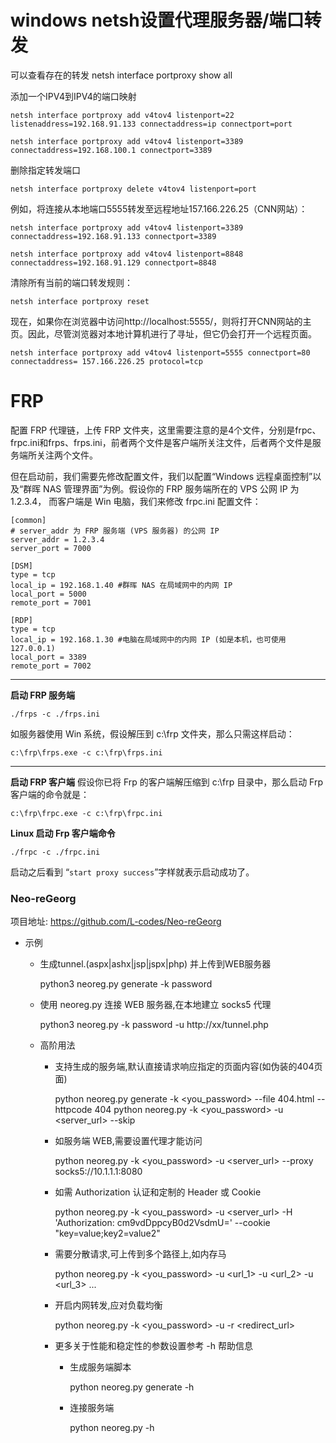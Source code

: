 # windows netsh设置代理服务器/端口转发

可以查看存在的转发
netsh interface portproxy show all

添加一个IPV4到IPV4的端口映射
```
netsh interface portproxy add v4tov4 listenport=22 listenaddress=192.168.91.133 connectaddress=ip connectport=port

netsh interface portproxy add v4tov4 listenport=3389 connectaddress=192.168.100.1 connectport=3389
```

删除指定转发端口
```
netsh interface portproxy delete v4tov4 listenport=port
```

例如，将连接从本地端口5555转发至远程地址157.166.226.25（CNN网站）：
```
netsh interface portproxy add v4tov4 listenport=3389 connectaddress=192.168.91.133 connectport=3389

netsh interface portproxy add v4tov4 listenport=8848 connectaddress=192.168.91.129 connectport=8848

```

清除所有当前的端口转发规则：
```
netsh interface portproxy reset
```

现在，如果你在浏览器中访问http://localhost:5555/，则将打开CNN网站的主页。因此，尽管浏览器对本地计算机进行了寻址，但它仍会打开一个远程页面。
```
netsh interface portproxy add v4tov4 listenport=5555 connectport=80 connectaddress= 157.166.226.25 protocol=tcp
```

# FRP

配置 FRP 代理链，上传 FRP 文件夹，这里需要注意的是4个文件，分别是frpc、frpc.ini和frps、frps.ini，前者两个文件是客户端所关注文件，后者两个文件是服务端所关注两个文件。

但在启动前，我们需要先修改配置文件，我们以配置“Windows 远程桌面控制”以及“群晖 NAS 管理界面”为例。假设你的 FRP 服务端所在的 VPS 公网 IP 为 1.2.3.4， 而客户端是 Win 电脑，我们来修改 frpc.ini 配置文件：
```
[common]
# server_addr 为 FRP 服务端 (VPS 服务器) 的公网 IP
server_addr = 1.2.3.4
server_port = 7000

[DSM]
type = tcp
local_ip = 192.168.1.40 #群晖 NAS 在局域网中的内网 IP
local_port = 5000
remote_port = 7001

[RDP]
type = tcp
local_ip = 192.168.1.30 #电脑在局域网中的内网 IP (如是本机，也可使用 127.0.0.1)
local_port = 3389
remote_port = 7002
```

---
**启动 FRP 服务端**

```
./frps -c ./frps.ini
```
如服务器使用 Win 系统，假设解压到 c:\frp 文件夹，那么只需这样启动：

```
c:\frp\frps.exe -c c:\frp\frps.ini
```



---

**启动 FRP 客户端**
假设你已将 Frp 的客户端解压缩到 c:\frp 目录中，那么启动 Frp 客户端的命令就是：
```
c:\frp\frpc.exe -c c:\frp\frpc.ini
```

**Linux 启动 Frp 客户端命令**

```
./frpc -c ./frpc.ini
```

启动之后看到 “`start proxy success`”字样就表示启动成功了。



### Neo-reGeorg

项目地址:   https://github.com/L-codes/Neo-reGeorg

- 示例

    - 生成tunnel.(aspx|ashx|jsp|jspx|php) 并上传到WEB服务器

        python3 neoreg.py generate -k password

    -  使用 neoreg.py 连接 WEB 服务器,在本地建立 socks5 代理

        python3 neoreg.py -k password -u http://xx/tunnel.php

    - 高阶用法

        - 支持生成的服务端,默认直接请求响应指定的页面内容(如伪装的404页面)

            python neoreg.py generate -k <you_password> --file 404.html --httpcode 404
            python neoreg.py -k <you_password> -u <server_url> --skip

        - 如服务端 WEB,需要设置代理才能访问

            python neoreg.py -k <you_password> -u <server_url> --proxy socks5://10.1.1.1:8080

        - 如需 Authorization 认证和定制的 Header 或 Cookie

            python neoreg.py -k <you_password> -u <server_url> -H 'Authorization: cm9vdDppcyB0d2VsdmU=' --cookie "key=value;key2=value2"

        - 需要分散请求,可上传到多个路径上,如内存马

            python neoreg.py -k <you_password> -u <url_1> -u <url_2> -u <url_3> ...

        - 开启内网转发,应对负载均衡

            python neoreg.py -k <you_password> -u <url> -r <redirect_url>

        - 更多关于性能和稳定性的参数设置参考 -h 帮助信息

            - 生成服务端脚本

                python neoreg.py generate -h

            - 连接服务端

                python neoreg.py -h





























